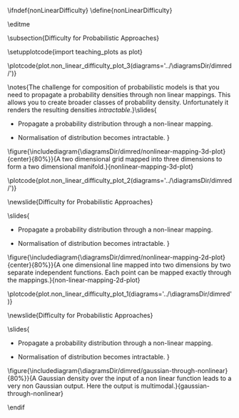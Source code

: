 \ifndef{nonLinearDifficulty}
\define{nonLinearDifficulty}

\editme

\subsection{Difficulty for Probabilistic Approaches}

\setupplotcode{import teaching_plots as plot}

\plotcode{plot.non_linear_difficulty_plot_3(diagrams='../\diagramsDir/dimred/')}


\notes{The challenge for composition of probabilistic models is that you need to propagate a probability densities through non linear mappings. This allows you to create broader classes of probability density. Unfortunately it renders the resulting densities *intractable*.}\slides{
* Propagate a probability distribution through a non-linear mapping.

* Normalisation of distribution becomes intractable.
}

\figure{\includediagram{\diagramsDir/dimred/nonlinear-mapping-3d-plot}{center}{80%}}{A two dimensional grid mapped into three dimensions to form a two dimensional manifold.}{nonlinear-mapping-3d-plot}

\plotcode{plot.non_linear_difficulty_plot_2(diagrams='../\diagramsDir/dimred/')}

\newslide{Difficulty for Probabilistic Approaches}

\slides{
* Propagate a probability distribution through a non-linear mapping.

* Normalisation of distribution becomes intractable.
}

\figure{\includediagram{\diagramsDir/dimred/nonlinear-mapping-2d-plot}{center}{80%}}{A one dimensional line mapped into two dimensions by two separate independent functions. Each point can be mapped exactly through the mappings.}{non-linear-mapping-2d-plot}

\plotcode{plot.non_linear_difficulty_plot_1(diagrams='../\diagramsDir/dimred')}

\newslide{Difficulty for Probabilistic Approaches}

\slides{
* Propagate a probability distribution through a non-linear mapping.

* Normalisation of distribution becomes intractable.
}

\figure{\includediagram{\diagramsDir/dimred/gaussian-through-nonlinear}{80%}}{A Gaussian density over the input of a non linear function leads to a very non Gaussian output. Here the output is multimodal.}{gaussian-through-nonlinear}


\endif
